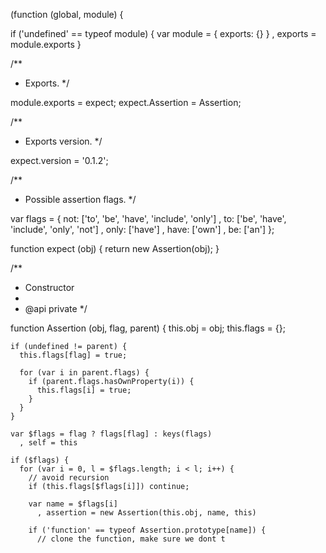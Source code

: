 
(function (global, module) {

  if ('undefined' == typeof module) {
    var module = { exports: {} }
      , exports = module.exports
  }

  /**
   * Exports.
   */

  module.exports = expect;
  expect.Assertion = Assertion;

  /**
   * Exports version.
   */

  expect.version = '0.1.2';

  /**
   * Possible assertion flags.
   */

  var flags = {
      not: ['to', 'be', 'have', 'include', 'only']
    , to: ['be', 'have', 'include', 'only', 'not']
    , only: ['have']
    , have: ['own']
    , be: ['an']
  };

  function expect (obj) {
    return new Assertion(obj);
  }

  /**
   * Constructor
   *
   * @api private
   */

  function Assertion (obj, flag, parent) {
    this.obj = obj;
    this.flags = {};

    if (undefined != parent) {
      this.flags[flag] = true;

      for (var i in parent.flags) {
        if (parent.flags.hasOwnProperty(i)) {
          this.flags[i] = true;
        }
      }
    }

    var $flags = flag ? flags[flag] : keys(flags)
      , self = this

    if ($flags) {
      for (var i = 0, l = $flags.length; i < l; i++) {
        // avoid recursion
        if (this.flags[$flags[i]]) continue;

        var name = $flags[i]
          , assertion = new Assertion(this.obj, name, this)
  
        if ('function' == typeof Assertion.prototype[name]) {
          // clone the function, make sure we dont t